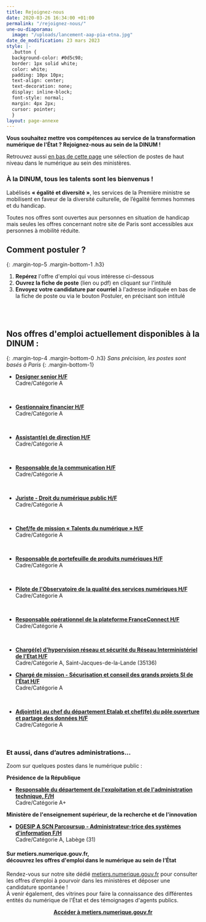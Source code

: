 ```yaml
---
title: Rejoignez-nous
date: 2020-03-26 16:34:00 +01:00
permalink: "/rejoignez-nous/"
une-ou-diaporama:
  image: "/uploads/lancement-aap-pia-etna.jpg"
date_de_modification: 23 mars 2023
style: |-
  .button {
  background-color: #0d5c98;
  border: 1px solid white;
  color: white;
  padding: 10px 10px;
  text-align: center;
  text-decoration: none;
  display: inline-block;
  font-style: normal;
  margin: 4px 2px;
  cursor: pointer;
  }
layout: page-annexe
---
```


**Vous souhaitez mettre vos compétences au service de la transformation numérique de l'État ? Rejoignez-nous au sein de la DINUM !**

Retrouvez aussi [en bas de cette page](#offresministeres) une sélection de postes de haut niveau dans le numérique au sein des ministères.
<br>
<div class="encadre noir">
<h3 id="tous-talents-bienvenue">À la DINUM, tous les talents sont les bienvenus !</h3>
<p class="margin-bottom-1">Labélisés <b>« égalité et diversité »</b>, les services de la Première ministre se mobilisent en faveur de la diversité culturelle, de l’égalité femmes hommes et du handicap.

Toutes nos offres sont ouvertes aux personnes en situation de handicap mais seules les offres concernant notre site de Paris sont accessibles aux personnes à mobilité réduite. 
</p></div>

## Comment postuler ?
{: .margin-top-5 .margin-bottom-1 .h3}
1. **Repérez** l'offre d'emploi qui vous intéresse ci-dessous
2. **Ouvrez la fiche de poste** (lien ou pdf) en cliquant sur l'intitulé
3. **Envoyez votre candidature par courriel** à l'adresse indiquée en bas de la fiche de poste ou via le bouton Postuler, en précisant son intitulé
<br>
<br>

## Nos offres d'emploi actuellement disponibles à la DINUM : 
{: .margin-top-4 .margin-bottom-0 .h3}
*Sans précision, les postes sont basés à Paris*
{: .margin-bottom-1}

* **[Designer senior H/F](https://place-emploi-public.gouv.fr/offre-emploi/designer-senior-hf-reference-2023-1174746/ "Designer senior H/F - Lien externe")**
<br>Cadre/Catégorie A
<br>

* **[Gestionnaire financier H/F](https://place-emploi-public.gouv.fr/offre-emploi/gestionnaire-financier-hf-reference-2023-1105351/ "Gestionnaire financier H/F - Lien externe")**
<br>Cadre/Catégorie A
<br>

* **[Assistant(e) de direction H/F](https://place-emploi-public.gouv.fr/offre-emploi/assistante-de-direction-hf-reference-2023-1109809/ "Assistant(e) de direction H/F - Lien externe")**
<br>Cadre/Catégorie A
<br>

* **[Responsable de la communication H/F](https://place-emploi-public.gouv.fr/offre-emploi/responsable-de-la-communication-hf-reference-2023-1139200/ "Responsable de la communication H/F - Lien externe")**
<br>Cadre/Catégorie A
<br>

* **[Juriste - Droit du numérique public H/F](https://place-emploi-public.gouv.fr/offre-emploi/juriste---droit-du-numerique-public-hf-reference-2023-1154689/ "Chef/fe de mission « Juriste - Droit du numérique public H/F - Lien externe")**
<br>Cadre/Catégorie A
<br>

* **[Chef/fe de mission « Talents du numérique » H/F](https://place-emploi-public.gouv.fr/offre-emploi/cheffe-de-mission--talents-du-numerique--hf-reference-2023-1122793/ "Chef/fe de mission « Talents du numérique » (H/F) - Lien externe")**
<br>Cadre/Catégorie A
<br>

* **[Responsable de portefeuille de produits numériques H/F](https://place-emploi-public.gouv.fr/offre-emploi/responsable-de-portefeuille-de-produits-numeriques-hf-reference-2023-1156684/ "Responsable de portefeuille de produits numériques H/F - Lien externe")**
<br>Cadre/Catégorie A
<br>

* **[Pilote de l'Observatoire de la qualité des services numériques H/F](https://place-emploi-public.gouv.fr/offre-emploi/2023-1175822/ "Pilote de l'Observatoire de la qualité des services numériques (H/F) - Lien externe")**
<br>Cadre/Catégorie A
<br>

* **[Responsable opérationnel de la plateforme FranceConnect H/F](https://place-emploi-public.gouv.fr/offre-emploi/responsable-operationnel-de-la-plateforme-franceconnect-hf-reference-2023-1131152/ "Responsable opérationnel de la plateforme FranceConnect (H/F) - Lien externe")**
<br>Cadre/Catégorie A
<br>

* **[Chargé(e) d'hypervision réseau et sécurité du Réseau Interministériel de l'Etat H/F](https://place-emploi-public.gouv.fr/offre-emploi/chargee-d-hypervision-reseau-et-securite-du-reseau-interministeriel-de-l-etat-hf-reference-2023-1174768/ "Chargé(e) d'hypervision réseau et sécurité du Réseau Interministériel de l'Etat (H/F) - Lien externe")**
<br>Cadre/Catégorie A, Saint-Jacques-de-la-Lande (35136)

* **[Chargé de mission - Sécurisation et conseil des grands projets SI de l'État H/F](https://place-emploi-public.gouv.fr/offre-emploi/charge-de-mission---securisation-et-conseil-des-grands-projets-si-de-l-tat-hf-reference-2023-1175899/ "Chargé de mission - Sécurisation et conseil des grands projets SI de l'État (H/F) - Lien externe")**
<br>Cadre/Catégorie A
<br>

* **[Adjoint(e) au chef du département Etalab et chef(fe) du pôle ouverture et partage des données H/F](https://place-emploi-public.gouv.fr/offre-emploi/2023-1175822/ "Adjoint(e) au chef du département Etalab et chef(fe) du pôle ouverture et partage des données (H/F) - Lien externe")**
<br>Cadre/Catégorie A
<br>

<div class="encadre noir"><h3 id="et-aussi-dans-dautres-administrations">Et aussi, dans d’autres administrations…<a id="offresministeres"></a></h3>
<p class="margin-bottom-1">Zoom sur quelques postes dans le numérique public&nbsp;:</p> 
<p><strong> Présidence de la République</strong></p>
<ul><li class="margin-bottom-1"><strong><a href="https://place-emploi-public.gouv.fr/offre-emploi/responsable-du-departement-de-l-exploitation-et-de-l-administration-technique--reference-2022-1024634/" title="Responsable du département de l'exploitation et de l'administration technique - Lien externe">Responsable du département de l'exploitation et de l'administration technique, F/H</a></strong><br>Cadre/Catégorie A+</li></ul>
<p><strong> Ministère de l'enseignement supérieur, de la recherche et de l'innovation </strong></p> 
<ul><li class="margin-bottom-1"><strong><a href="https://place-emploi-public.gouv.fr/offre-emploi/dgesip-a-scn-parcoursup---administrateur-trice-des-systemes-d-information-reference-2022-861851/" title="DGESIP A SCN Parcoursup - Administrateur-trice des systèmes d'information F/H - Lien externe">DGESIP A SCN Parcoursup - Administrateur-trice des systèmes d'information F/H</a></strong><br>Cadre/Catégorie A, Labège (31)</li></ul></div>

<div class="noir encadre"><h4>Sur metiers.numerique.gouv.fr, <br>découvrez les offres d'emploi dans le numérique au sein de l’État</h4> <p>Rendez-vous sur notre site dédié <a href="https://metiers.numerique.gouv.fr"> metiers.numerique.gouv.fr</a> pour consulter les offres d’emploi à pourvoir dans les ministères et déposer une candidature spontanée&nbsp;! <br>À venir également, des vitrines pour faire la connaissance des différentes entités du numérique de l'État et des témoignages d'agents publics. </p> 
<div style="margin-bottom: 20px; margin-top: 10px;" align="center"><a href="https://metiers.numerique.gouv.fr" class="button" alt="Accéder à metiers.numerique.gouv.fr - Lien externe"><b>Accéder à metiers.numerique.gouv.fr</b></a> </div></div>

<!-- <div class="encadre noir"> <figure class="image-left" style="width: 40%;"><a href="/agenda/forum-emploi-numerique-etat-2022/" title="Inscrivez-vous au Forum de l'emploi numérique de l’État"><img src="/uploads/FENE2022_visuel-Instagram_PARIS.jpg" alt="image d'illustration"></a></figure><h3>Professionnel/les du numérique&nbsp;: l’État recrute&nbsp;!</h3>  <p>Vous êtes développeur/euse, chef/fe de projet numérique, ingénieur/e, architecte SI, technicien/ne support...&nbsp;? Venez créer le service public de demain&nbsp;! <br>Plus de 300 postes dans de nombreux métiers vous attendent au <b>Forum de l'emploi numérique de l’État, le 15 décembre 2022 à Paris (16e)</b>. <br><a href="/agenda/forum-emploi-numerique-etat-2022/">> Inscrivez-vous</a></p> <br> </div> 
-->